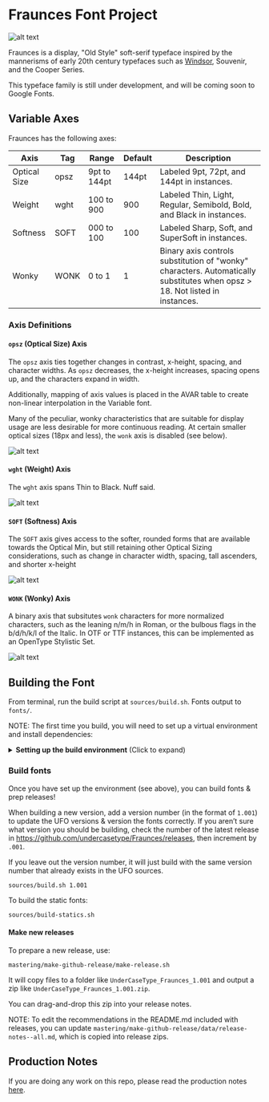 # Fraunces Font Project

![alt text](documentation/img/HonkForWonkyFonts_revised.jpg "Honk For Wonky Fonts")

Fraunces is a display, "Old Style" soft-serif typeface inspired by the mannerisms of early 20th century typefaces such as [Windsor](http://fontreviewjournal.com/windsor/), Souvenir, and the Cooper Series.

This typeface family is still under development, and will be coming soon to Google Fonts.

## Variable Axes

Fraunces has the following axes:

Axis | Tag | Range | Default | Description
--- | --- | --- | --- | ---
Optical Size | opsz | 9pt to 144pt | 144pt | Labeled 9pt, 72pt, and 144pt in instances.
Weight | wght | 100 to 900 | 900 | Labeled Thin, Light, Regular, Semibold, Bold, and Black in instances.
Softness | SOFT | 000 to 100 | 100 | Labeled Sharp, Soft, and SuperSoft in instances.
Wonky | WONK | 0 to 1 | 1 | Binary axis controls substitution of "wonky" characters. Automatically substitutes when opsz > 18. Not listed in instances.

### Axis Definitions

#### `opsz` (Optical Size) Axis

The `opsz` axis ties together changes in contrast, x-height, spacing, and character widths. As `opsz` decreases, the x-height increases, spacing opens up, and the characters expand in width.

Additionally, mapping of axis values is placed in the AVAR table to create non-linear interpolation in the Variable font.

Many of the peculiar, wonky characteristics that are suitable for display usage are less desirable for more continuous reading. At certain smaller optical sizes (18px and less), the `wonk` axis is disabled (see below). 

![alt text](documentation/explanations/opsz_axis.gif "Changes in Optical Size")

#### `wght` (Weight) Axis

The `wght` axis spans Thin to Black. Nuff said.

![alt text](documentation/explanations/weight_axis.gif "Changes in Weight")

#### `SOFT` (Softness) Axis

The `SOFT` axis gives access to the softer, rounded forms that are available towards the Optical Min, but still retaining other Optical Sizing considerations, such as change in character width, spacing, tall ascenders, and shorter x-height

![alt text](documentation/explanations/goof_axis.gif "Changes in Softness")


#### `WONK` (Wonky) Axis

A binary axis that subsitutes `wonk` characters for more normalized characters, such as the leaning n/m/h in Roman, or the bulbous flags in the b/d/h/k/l of the Italic. In OTF or TTF instances, this can be implemented as an OpenType Stylistic Set.

![alt text](documentation/explanations/wonk_axis.gif "Changes in Wonk")

## Building the Font

From terminal, run the build script at `sources/build.sh`. Fonts output to `fonts/`.

NOTE: The first time you build, you will need to set up a virtual environment and install dependencies:

<details>
<summary><b><!-------->Setting up the build environment<!--------></b> (Click to expand)</summary>

### Set up the environment

To build, set up the virtual environment

```
virtualenv -p python3 venv
```

Then activate it:

```
source venv/bin/activate
```

Then install requirements:

```
pip install -U -r requirements.txt
```

And finally, give the build scripts permission to run/execute:

```
chmod +x sources/*.sh && chmod +x mastering/make-github-release/**/*.sh
```

Now, you can run `sources/build.sh`!

</details>

### Build fonts

Once you have set up the environment (see above), you can build fonts & prep releases!

When building a new version, add a version number (in the format of `1.001`) to update the UFO versions & version the fonts correctly. If you aren’t sure what version you should be building, check the number of the latest release in https://github.com/undercasetype/Fraunces/releases, then increment by `.001`.

If you leave out the version number, it will just build with the same version number that already exists in the UFO sources.

```
sources/build.sh 1.001
```

To build the static fonts:

```
sources/build-statics.sh
```

#### Make new releases

To prepare a new release, use:

```
mastering/make-github-release/make-release.sh
```

It will copy files to a folder like `UnderCaseType_Fraunces_1.001` and output a zip like `UnderCaseType_Fraunces_1.001.zip`.

You can drag-and-drop this zip into your release notes.

NOTE: To edit the recommendations in the README.md included with releases, you can update `mastering/make-github-release/data/release-notes--all.md`, which is copied into release zips.

## Production Notes

If you are doing any work on this repo, please read the production notes [here](https://github.com/undercasetype/Fraunces/tree/master/sources).
